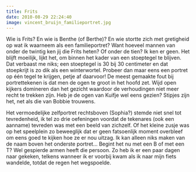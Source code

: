 ```yaml
---
title: Frits
date: 2010-08-29 22:24:40
image: vincent_bruijn_familieportret.jpg
---
```


Wie is Frits? En wie is Benthe (of Berthe)? En wie stortte zich met gretigheid op wat ik waarneem als een familieportret? Want hoeveel mannen van onder de twintig ken jij die Frits heten? Of onder de tien? Ik ken er geen. Het blijft moeilijk, lijkt het, om binnen het kader van een stoeptegel te blijven. Dat verbaast me niks; een stoeptegel is 30 bij 30 centimeter en dat stoepkrijt is zo dik als een winterwortel. Probeer dan maar eens een portret op één tegel te krijgen, petje af daarvoor! De meest gemaakte fout bij portrettekenen is dat men de ogen te groot in het hoofd zet. Wijd open kijkers domineren dan het gezicht waardoor de verhoudingen niet meer recht te trekken zijn. Heb je de ogen van Kuifje wel eens gezien? Stipjes zijn het, net als die van Bobbie trouwens.

Het vermoedelijke zelfportret rechtsboven (Sophia?) stemde niet snel tot tevredenheid, ik tel zo drie oefeningen voordat de tekenares (ook een aanname) tevreden was met een beeld van zichzelf. Of het kleine zusje was op het speelplein zo beweeglijk dat er geen fatsoenlijk moment overbleef om eens goed te kijken hoe ze er nou uitzag. Ik kan alleen niks maken van de naam boven het onderste portret... Begint het nu met een B of met een T? Wel gespierde armen heeft die persoon. Zo heb ik er een paar dagen naar gekeken, telkens wanneer ik er voorbij kwam als ik naar mijn fiets wandelde, totdat de regen het wegspoelde.
